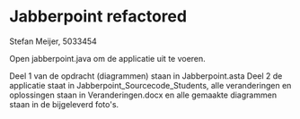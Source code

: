# Jabberpoint refactored
Stefan Meijer, 5033454

Open jabberpoint.java om de applicatie uit te voeren.

Deel 1 van de opdracht (diagrammen) staan in Jabberpoint.asta
Deel 2 de applicatie staat in Jabberpoint_Sourcecode_Students, alle veranderingen en oplossingen staan in Veranderingen.docx en alle gemaakte diagrammen staan in de bijgeleverd foto's.

